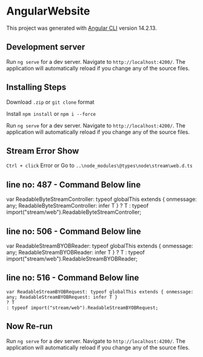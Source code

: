 # AngularWebsite

This project was generated with [Angular CLI](https://github.com/angular/angular-cli) version 14.2.13.

## Development server

Run `ng serve` for a dev server. Navigate to `http://localhost:4200/`. The application will automatically reload if you change any of the source files.

## Installing Steps

Download `.zip` or `git clone` format

Install `npm install` or `npm i --force`

Run `ng serve` for a dev server. Navigate to `http://localhost:4200/`. The application will automatically reload if you change any of the source files.

## Stream Error Show

`Ctrl + click` Error or Go to `..\node_modules\@types\node\stream\web.d.ts`

## line no: 487 - Command Below line

var ReadableByteStreamController: typeof globalThis extends
    { onmessage: any; ReadableByteStreamController: infer T } ? T
    : typeof import("stream/web").ReadableByteStreamController;

## line no: 506 - Command Below line

var ReadableStreamBYOBReader: typeof globalThis extends { onmessage: any; ReadableStreamBYOBReader: infer T }
    ? T
    : typeof import("stream/web").ReadableStreamBYOBReader;

## line no: 516 - Command Below line

    var ReadableStreamBYOBRequest: typeof globalThis extends { onmessage: any; ReadableStreamBYOBRequest: infer T }
    ? T
    : typeof import("stream/web").ReadableStreamBYOBRequest;


## Now Re-run

Run `ng serve` for a dev server. Navigate to `http://localhost:4200/`. The application will automatically reload if you change any of the source files.
